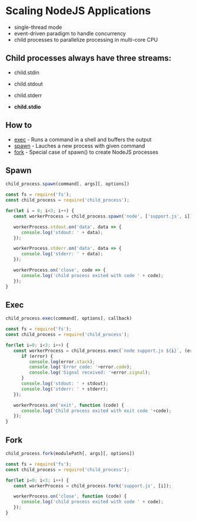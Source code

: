 # Scaling NodeJS Applications

* single-thread mode
* event-driven paradigm to handle concurrency
* child processes to parallelize processing in multi-core CPU

## Child processes always have three streams:

* child.stdin
* child.stdout
* child.stderr

* __child.stdio__

## How to

* [exec](https://nodejs.org/api/child_process.html#child_process_child_process_exec_command_options_callback) - Runs a command in a shell and buffers the output
* [spawn](https://nodejs.org/api/child_process.html#child_process_child_process_spawn_command_args_options) - Lauches a new process with given command
* [fork](https://nodejs.org/api/child_process.html#child_process_child_process_fork_modulepath_args_options) - Special case of spawn() to create NodeJS processes

## Spawn

```javascript
child_process.spawn(command[, args][, options])
```

```javascript
const fs = require('fs');
const child_process = require('child_process');

for(let i = 0; i<3; i++) {
   const workerProcess = child_process.spawn('node', ['support.js', i]);

   workerProcess.stdout.on('data', data => {
      console.log('stdout: ' + data);
   });

   workerProcess.stderr.on('data', data => {
      console.log('stderr: ' + data);
   });

   workerProcess.on('close', code => {
      console.log('child process exited with code ' + code);
   });
}
```

## Exec

```javascript
child_process.exec(command[, options], callback)
```

```javascript
const fs = require('fs');
const child_process = require('child_process');

for(let i=0; i<3; i++) {
   const workerProcess = child_process.exec(`node support.js ${i}`, (error, stdout, stderr) => {
      if (error) {
         console.log(error.stack);
         console.log('Error code: '+error.code);
         console.log('Signal received: '+error.signal);
      }
      console.log('stdout: ' + stdout);
      console.log('stderr: ' + stderr);
   });

   workerProcess.on('exit', function (code) {
      console.log('Child process exited with exit code '+code);
   });
}
```

## Fork

```javascript
child_process.fork(modulePath[, args][, options])
```

```javascript
const fs = require('fs');
const child_process = require('child_process');

for(let i=0; i<3; i++) {
   const workerProcess = child_process.fork('support.js', [i]);

   workerProcess.on('close', function (code) {
      console.log('child process exited with code ' + code);
   });
}
```
